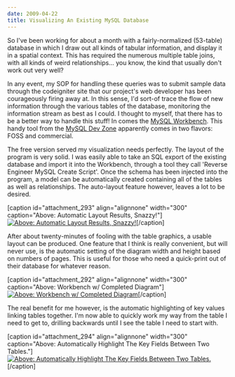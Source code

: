 ```yaml
---
date: 2009-04-22
title: Visualizing An Existing MySQL Database
---
```


So I've been working for about a month with a fairly-normalized (53-table) database in which I draw out all kinds of tabular information, and display it in a spatial context. This has required the numerous multiple table joins, with all kinds of weird relationships... you know, the kind that usually don't work out very well? <!-- more -->

In any event, my SOP for handling these queries was to submit sample data through the codeigniter site that our project's web developer has been courageously firing away at. In this sense, I'd sort-of trace the flow of new information through the various tables of the database, monitoring the information stream as best as I could. I thought to myself, that there has to be a better way to handle this stuff! In comes the [MySQL Workbench](http://dev.mysql.com/workbench/). This handy tool from the [MySQL Dev Zone](http://dev.mysql.com/) apparently comes in two flavors: FOSS and commercial.

The free version served my visualization needs perfectly. The layout of the program is very solid. I was easily able to take an SQL export of the existing database and import it into the Workbench, through a tool they call 'Reverse Engineer MySQL Create Script'. Once the schema has been injected into the program, a model can be automatically created containing all of the tables as well as relationships. The auto-layout feature however, leaves a lot to be desired.

[caption id="attachment_293" align="alignnone" width="300" caption="Above: Automatic Layout Results, Snazzy!"][![Above: Automatic Layout Results, Snazzy!](http://www.mkgeomatics.com/wordpress/wp-content/uploads/2009/04/initial_layout-300x189.jpg)](http://www.mkgeomatics.com/wordpress/wp-content/uploads/2009/04/initial_layout.jpeg)[/caption]

After about twenty-minutes of fooling with the table graphics, a usable layout can be produced. One feature that I think is really convenient, but will never use, is the automatic setting of the diagram width and height based on numbers of pages. This is useful for those who need a quick-print out of their database for whatever reason.

[caption id="attachment_292" align="alignnone" width="300" caption="Above: Workbench w/ Completed Diagram"][![Above: Workbench w/ Completed Diagram](http://www.mkgeomatics.com/wordpress/wp-content/uploads/2009/04/workspace-300x187.jpg)](http://www.mkgeomatics.com/wordpress/wp-content/uploads/2009/04/workspace.jpeg)[/caption]

The real benefit for me however, is the automatic highlighting of key values linking tables together. I'm now able to quickly work my way from the table I need to get to, drilling backwards until I see the table I need to start with.

[caption id="attachment_294" align="alignnone" width="300" caption="Above: Automatically Highlight The Key Fields Between Two Tables."][![Above: Automatically Highlight The Key Fields Between Two Tables.](http://www.mkgeomatics.com/wordpress/wp-content/uploads/2009/04/linking_tables-300x147.jpg)](http://www.mkgeomatics.com/wordpress/wp-content/uploads/2009/04/linking_tables.jpeg)[/caption]
